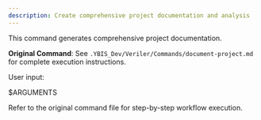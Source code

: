 ```yaml
---
description: Create comprehensive project documentation and analysis
---
```


This command generates comprehensive project documentation.

**Original Command**: See `.YBIS_Dev/Veriler/Commands/document-project.md` for complete execution instructions.

User input:

$ARGUMENTS

Refer to the original command file for step-by-step workflow execution.
